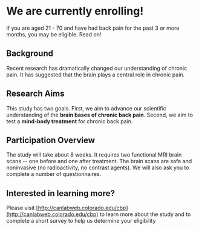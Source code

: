# We are currently enrolling!
If you are aged 21 - 70 and have had back pain for the past 3 or more months, you may be eligible.  Read on!

## Background
Recent research has dramatically changed our understanding of chronic pain.  It has suggested that the brain plays a central role in chronic pain.

## Research Aims
This study has two goals.  First, we aim to advance our scientific understanding of the **brain bases of chronic back pain**.  Second, we aim to test a **mind-body treatment** for chronic back pain.

## Participation Overview
The study will take about 8 weeks.  It requires two functional MRI brain scans -- one before and one after treatment.  The brain scans are safe and noninvasive (no radioactivity, no contrast agents).  We will also ask you to complete a number of questionnaires.  

## Interested in learning more?
Please visit [http://canlabweb.colorado.edu/cbp](http://canlabweb.colorado.edu/cbp) to learn more about the study and to complete a short survey to help us determine your eligibility
